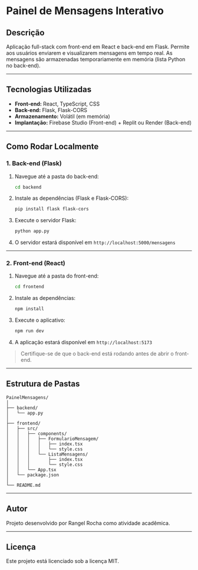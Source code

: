 # Painel de Mensagens Interativo

##  Descrição

Aplicação full-stack com front-end em React e back-end em Flask. Permite aos usuários enviarem e visualizarem mensagens em tempo real. As mensagens são armazenadas temporariamente em memória (lista Python no back-end).

---

##  Tecnologias Utilizadas

- **Front-end:** React, TypeScript, CSS
- **Back-end:** Flask, Flask-CORS
- **Armazenamento:** Volátil (em memória)
- **Implantação:** Firebase Studio (Front-end) + Replit ou Render (Back-end)

---

##  Como Rodar Localmente

###  1. Back-end (Flask)

1. Navegue até a pasta do back-end:

   ```bash
   cd backend
   ```

2. Instale as dependências (Flask e Flask-CORS):

   ```bash
   pip install flask flask-cors
   ```

3. Execute o servidor Flask:

   ```bash
   python app.py
   ```

4. O servidor estará disponível em `http://localhost:5000/mensagens`

---

###  2. Front-end (React)

1. Navegue até a pasta do front-end:

   ```bash
   cd frontend
   ```

2. Instale as dependências:

   ```bash
   npm install
   ```

3. Execute o aplicativo:

   ```bash
   npm run dev
   ```

4. A aplicação estará disponível em `http://localhost:5173`

>  Certifique-se de que o back-end está rodando antes de abrir o front-end.

---

##  Estrutura de Pastas

```
PainelMensagens/
│
├── backend/
│   └── app.py
│
├── frontend/
│   ├── src/
│   │   ├── components/
│   │   │   ├── FormularioMensagem/
│   │   │   │   ├── index.tsx
│   │   │   │   └── style.css
│   │   │   └── ListaMensagens/
│   │   │       ├── index.tsx
│   │   │       └── style.css
│   │   └── App.tsx
│   └── package.json
│
└── README.md
```

---

##  Autor

Projeto desenvolvido por Rangel Rocha como atividade acadêmica.

---

##  Licença

Este projeto está licenciado sob a licença MIT.